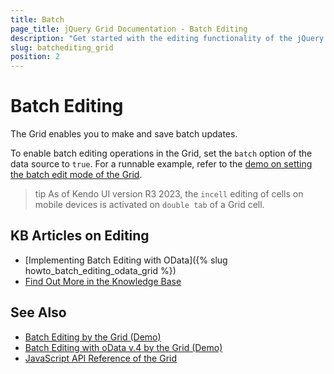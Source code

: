 ```yaml
---
title: Batch
page_title: jQuery Grid Documentation - Batch Editing
description: "Get started with the editing functionality of the jQuery Grid by Kendo UI and learn how to apply the batch edit mode."
slug: batchediting_grid
position: 2
---
```


# Batch Editing

The Grid enables you to make and save batch updates.

To enable batch editing operations in the Grid, set the `batch` option of the data source to `true`. For a runnable example, refer to the [demo on setting the batch edit mode of the Grid](https://demos.telerik.com/kendo-ui/grid/editing).

>tip  As of Kendo UI version R3 2023, the `incell` editing of cells on mobile devices is activated on `double tab` of a Grid cell.

## KB Articles on Editing

* [Implementing Batch Editing with OData]({% slug howto_batch_editing_odata_grid %})
* [Find Out More in the Knowledge Base](/knowledge-base)

## See Also

* [Batch Editing by the Grid (Demo)](https://demos.telerik.com/kendo-ui/grid/editing)
* [Batch Editing with oData v.4 by the Grid (Demo)](https://demos.telerik.com/kendo-ui/grid/odatav4)
* [JavaScript API Reference of the Grid](/api/javascript/ui/grid)
